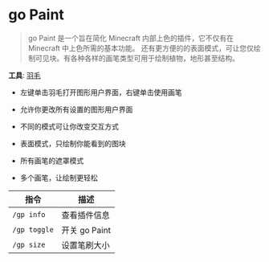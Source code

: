 # go Paint

> go Paint 是一个旨在简化 Minecraft 内部上色的插件，它不仅有在 Minecraft 中上色所需的基本功能。
> 还有更方便的的表面模式，可让您仅绘制可见块。有各种各样的画笔类型可用于绘制植物，地形甚至结构。

**工具**: [羽毛](https://zh.minecraft.wiki/w/%E7%BE%BD%E6%AF%9B)

- 左键单击羽毛打开图形用户界面，右键单击使用画笔
    
- 允许你更改所有设置的图形用户界面

- 不同的模式可让你改变交互方式

- 表面模式，只绘制你能看到的图块

- 所有画笔的遮罩模式

- 多个画笔，让绘制更轻松

| 指令         | 描述          |
| ------------ | ------------- |
| `/gp info`   | 查看插件信息  |
| `/gp toggle` | 开关 go Paint |
| `/gp size`   | 设置笔刷大小  |
